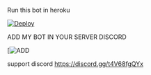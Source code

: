 
Run this bot in heroku

[![Deploy](https://www.herokucdn.com/deploy/button.svg)](https://heroku.com/deploy?template=https://github.com/epikziom39/Dick-muisc-discord-bot-Source-Code)&nbsp;&nbsp;&nbsp;&nbsp;&nbsp;&nbsp;



ADD MY BOT IN YOUR SERVER DISCORD 

[![ADD](https://discord.com/oauth2/authorize?client_id=972903053940375603&permissions=2205281600&scope=bot%20identify%20guilds%20applications.commands&redirect_url=https://github.com/epikziom38/Discord-MusicBot/api/callback&response_type=code)&nbsp;&nbsp;&nbsp;&nbsp;&nbsp;&nbsp;

support discord https://discord.gg/t4V68fgQYx




